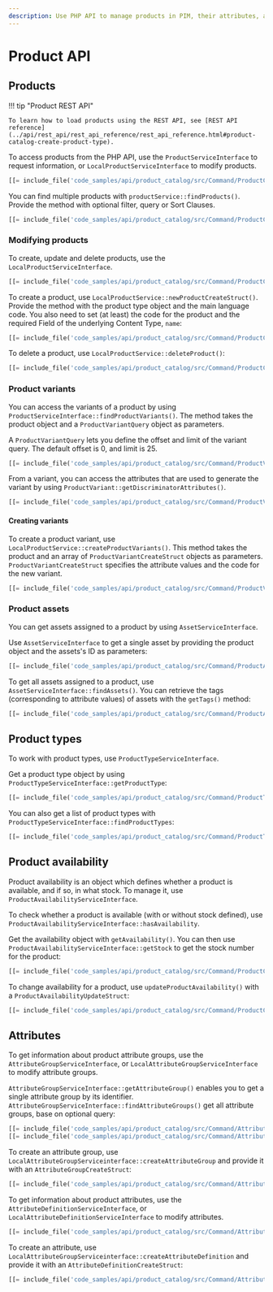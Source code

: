 ```yaml
---
description: Use PHP API to manage products in PIM, their attributes, availability and prices.
---
```


# Product API

## Products

!!! tip "Product REST API"

    To learn how to load products using the REST API, see [REST API reference](../api/rest_api/rest_api_reference/rest_api_reference.html#product-catalog-create-product-type).

To access products from the PHP API, use the `ProductServiceInterface` to request information,
or `LocalProductServiceInterface` to modify products.

``` php
[[= include_file('code_samples/api/product_catalog/src/Command/ProductCommand.php', 62, 65) =]]
```

You can find multiple products with `productService::findProducts()`.
Provide the method with optional filter, query or Sort Clauses.

``` php
[[= include_file('code_samples/api/product_catalog/src/Command/ProductCommand.php', 66, 76) =]]
```

### Modifying products

To create, update and delete products, use the `LocalProductServiceInterface`.

``` php
[[= include_file('code_samples/api/product_catalog/src/Command/ProductCommand.php', 87, 91) =]]
```

To create a product, use `LocalProductService::newProductCreateStruct()`.
Provide the method with the product type object and the main language code.
You also need to set (at least) the code for the product and the required Field of the underlying Content Type, `name`:

``` php
[[= include_file('code_samples/api/product_catalog/src/Command/ProductCommand.php', 77, 84) =]]
```

To delete a product, use `LocalProductService::deleteProduct()`:

``` php
[[= include_file('code_samples/api/product_catalog/src/Command/ProductCommand.php', 115, 116) =]]
```

### Product variants

You can access the variants of a product by using `ProductServiceInterface::findProductVariants()`.
The method takes the product object and a `ProductVariantQuery` object as parameters.

A `ProductVariantQuery` lets you define the offset and limit of the variant query.
The default offset is 0, and limit is 25.

``` php
[[= include_file('code_samples/api/product_catalog/src/Command/ProductVariantCommand.php', 51, 54) =]]
```

From a variant, you can access the attributes that are used to generate the variant
by using `ProductVariant::getDiscriminatorAttributes()`.

``` php
[[= include_file('code_samples/api/product_catalog/src/Command/ProductVariantCommand.php', 55, 62) =]]
```

#### Creating variants

To create a product variant, use `LocalProductService::createProductVariants()`.
This method takes the product and an array of `ProductVariantCreateStruct` objects as parameters.
`ProductVariantCreateStruct` specifies the attribute values and the code for the new variant.

``` php
[[= include_file('code_samples/api/product_catalog/src/Command/ProductVariantCommand.php', 64, 70) =]]
```

### Product assets

You can get assets assigned to a product by using `AssetServiceInterface`.

Use `AssetServiceInterface` to get a single asset by providing the product object and the assets's ID as parameters:

``` php
[[= include_file('code_samples/api/product_catalog/src/Command/ProductAssetCommand.php', 48, 50) =]]
```

To get all assets assigned to a product, use `AssetServiceInterface::findAssets()`.
You can retrieve the tags (corresponding to attribute values) of assets with the `getTags()` method:

``` php
[[= include_file('code_samples/api/product_catalog/src/Command/ProductAssetCommand.php', 51, 60) =]]
```

## Product types

To work with product types, use `ProductTypeServiceInterface`.

Get a product type object by using `ProductTypeServiceInterface::getProductType`:

``` php
[[= include_file('code_samples/api/product_catalog/src/Command/ProductTypeCommand.php', 43, 44) =]]
```

You can also get a list of product types with `ProductTypeServiceInterface::findProductTypes`:

``` php
[[= include_file('code_samples/api/product_catalog/src/Command/ProductTypeCommand.php', 47, 52) =]]
```

## Product availability

Product availability is an object which defines whether a product is available, and if so, in what stock.
To manage it, use `ProductAvailabilityServiceInterface`.

To check whether a product is available (with or without stock defined), use `ProductAvailabilityServiceInterface::hasAvailability`.

Get the availability object with `getAvailability()`.
You can then use `ProductAvailabilityServiceInterface::getStock` to get the stock number for the product:

```php
[[= include_file('code_samples/api/product_catalog/src/Command/ProductCommand.php', 98, 103) =]]        }
```

To change availability for a product, use `updateProductAvailability()` with a `ProductAvailabilityUpdateStruct`:

``` php
[[= include_file('code_samples/api/product_catalog/src/Command/ProductCommand.php', 106, 110) =]]
```

## Attributes

To get information about product attribute groups, use the `AttributeGroupServiceInterface`,
or `LocalAttributeGroupServiceInterface` to modify attribute groups.

`AttributeGroupServiceInterface::getAttributeGroup()` enables you to get a single attribute group by its identifier.
`AttributeGroupServiceInterface::findAttributeGroups()` get all attribute groups, base on optional query:

``` php
[[= include_file('code_samples/api/product_catalog/src/Command/AttributeCommand.php', 64, 65) =]]
[[= include_file('code_samples/api/product_catalog/src/Command/AttributeCommand.php', 85, 90) =]]
```

To create an attribute group, use `LocalAttributeGroupServiceinterface::createAttributeGroup`
and provide it with an `AttributeGroupCreateStruct`:

``` php
[[= include_file('code_samples/api/product_catalog/src/Command/AttributeCommand.php', 59, 63) =]]
```

To get information about product attributes, use the `AttributeDefinitionServiceInterface`,
or `LocalAttributeDefinitionServiceInterface` to modify attributes.

``` php
[[= include_file('code_samples/api/product_catalog/src/Command/AttributeCommand.php', 71, 73) =]]
```

To create an attribute, use `LocalAttributeGroupServiceinterface::createAttributeDefinition`
and provide it with an `AttributeDefinitionCreateStruct`:

``` php
[[= include_file('code_samples/api/product_catalog/src/Command/AttributeCommand.php', 76, 82) =]]
```
